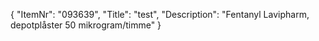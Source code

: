 {
  "ItemNr": "093639",
  "Title": "test",
  "Description": "Fentanyl Lavipharm, depotplåster 50 mikrogram/timme"
}
